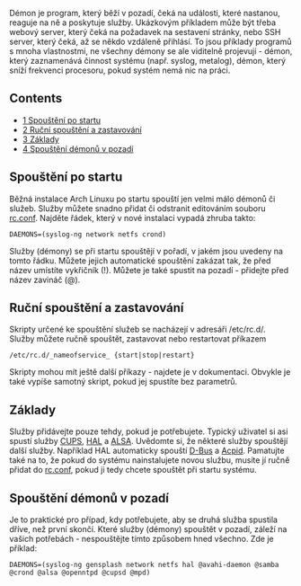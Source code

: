 Démon je program, který běží v pozadí, čeká na události, které nastanou, reaguje na ně a poskytuje služby. Ukázkovým příkladem může být třeba webový server, který čeká na požadavek na sestavení stránky, nebo SSH server, který čeká, až se někdo vzdáleně přihlásí. To jsou příklady programů s mnoha vlastnostmi, ne všechny démony se ale viditelně projevují - démon, který zaznamenává činnost systému (např. syslog, metalog), démon, který sníží frekvenci procesoru, pokud systém nemá nic na práci.

## Contents

*   [1 Spouštění po startu](#Spou.C5.A1t.C4.9Bn.C3.AD_po_startu)
*   [2 Ruční spouštění a zastavování](#Ru.C4.8Dn.C3.AD_spou.C5.A1t.C4.9Bn.C3.AD_a_zastavov.C3.A1n.C3.AD)
*   [3 Základy](#Z.C3.A1klady)
*   [4 Spouštění démonů v pozadí](#Spou.C5.A1t.C4.9Bn.C3.AD_d.C3.A9mon.C5.AF_v_pozad.C3.AD)

## Spouštění po startu

Běžná instalace Arch Linuxu po startu spouští jen velmi málo démonů či služeb. Služby můžete snadno přidat či odstranit editováním souboru [rc.conf](/index.php/Rc.conf "Rc.conf"). Najděte řádek, který v nové instalaci vypadá zhruba takto:

```
DAEMONS=(syslog-ng network netfs crond)

```

Služby (démony) se při startu spouštějí v pořadí, v jakém jsou uvedeny na tomto řádku. Můžete jejich automatické spouštění zakázat tak, že před název umístíte vykřičník (!). Můžete je také spustit na pozadí - přidejte před název zavináč (@).

## Ruční spouštění a zastavování

Skripty určené ke spouštění služeb se nacházejí v adresáři /etc/rc.d/. Služby můžete ručně spouštět, zastavovat nebo restartovat příkazem

```
/etc/rc.d/_nameofservice_ {start|stop|restart}

```

Skripty mohou mít ještě další příkazy - najdete je v dokumentaci. Obvykle je také vypíše samotný skript, pokud jej spustíte bez parametrů.

## Základy

Služby přidávejte pouze tehdy, pokud je potřebujete. Typický uživatel si asi spustí služby [CUPS](/index.php/CUPS "CUPS"), [HAL](/index.php/HAL "HAL") a [ALSA](/index.php/ALSA "ALSA"). Uvědomte si, že některé služby spouštějí další služby. Například HAL automaticky spouští [D-Bus](/index.php/D-Bus_(%C4%8Cesky) "D-Bus (Česky)") a [Acpid](/index.php/Acpid "Acpid"). Pamatujte také na to, že pokud do systému nainstalujete novou službu, musíte jí ručně přidat do [rc.conf](/index.php/Rc.conf "Rc.conf"), pokud ji tedy chcete spouštět při startu systému.

## Spouštění démonů v pozadí

Je to praktické pro případ, kdy potřebujete, aby se druhá služba spustila dříve, než první skončí. Které služby (démony) spouštět v pozadí, záleží na vašich potřebách - nespouštějte tímto způsobem hned všechno. Zde je příklad:

```
DAEMONS=(syslog-ng gensplash network netfs hal @avahi-daemon @samba @crond @alsa @openntpd @cupsd @mpd)

```